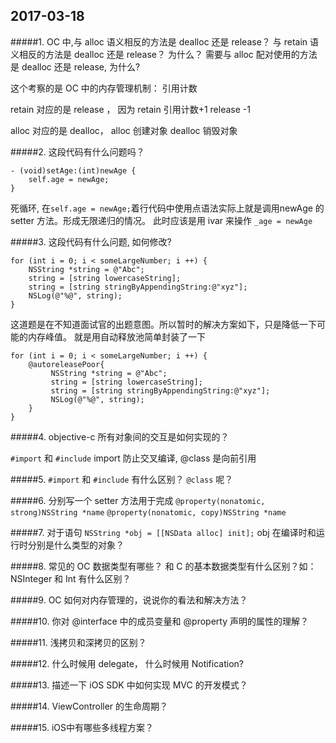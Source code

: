 

## 2017-03-18
#####1. OC 中,与 alloc 语义相反的方法是 dealloc 还是 release？ 与 retain 语义相反的方法是 dealloc 还是 release？ 为什么？ 需要与 alloc 配对使用的方法是 dealloc 还是 release, 为什么?

这个考察的是 OC 中的内存管理机制： 引用计数

retain 对应的是 release ， 因为 retain 引用计数+1 release -1

alloc 对应的是 dealloc，  alloc 创建对象 dealloc 销毁对象


#####2. 这段代码有什么问题吗？

```obj-c
- (void)setAge:(int)newAge {
    self.age = newAge;
}
```

死循环, 在`self.age = newAge;`着行代码中使用点语法实际上就是调用newAge 的 setter 方法。形成无限递归的情况。 此时应该是用 ivar 来操作 `_age = newAge`


#####3. 这段代码有什么问题, 如何修改?

```obj-c
for (int i = 0; i < someLargeNumber; i ++) {
    NSString *string = @"Abc";
    string = [string lowercaseString];
    string = [string stringByAppendingString:@"xyz"];
    NSLog(@"%@", string);
}

```

这道题是在不知道面试官的出题意图。所以暂时的解决方案如下，只是降低一下可能的内存峰值。 就是用自动释放池简单封装了一下

```obj-c
for (int i = 0; i < someLargeNumber; i ++) {
    @autoreleasePoor{
         NSString *string = @"Abc";
         string = [string lowercaseString];
         string = [string stringByAppendingString:@"xyz"];
         NSLog(@"%@", string);
    }
}
```




#####4. objective-c 所有对象间的交互是如何实现的？

`#import` 和 `#include` import 防止交叉编译,  @class 是向前引用


#####5. `#import` 和 `#include` 有什么区别？ `@class` 呢？




#####6. 分别写一个 setter 方法用于完成
`@property(nonatomic, strong)NSString *name`
`@property(nonatomic, copy)NSString *name`





#####7. 对于语句 `NSString *obj = [[NSData alloc] init];` obj 在编译时和运行时分别是什么类型的对象？




#####8. 常见的 OC 数据类型有哪些？ 和 C 的基本数据类型有什么区别？如： NSInteger 和 Int 有什么区别？




#####9. OC 如何对内存管理的，说说你的看法和解决方法？




#####10. 你对 @interface 中的成员变量和 @property 声明的属性的理解？



#####11. 浅拷贝和深拷贝的区别？




#####12. 什么时候用 delegate， 什么时候用 Notification?




#####13. 描述一下 iOS SDK 中如何实现 MVC 的开发模式？




#####14. ViewController 的生命周期？



#####15. iOS中有哪些多线程方案？







